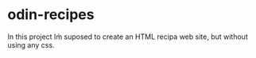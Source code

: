 # odin-recipes
In this project Im̀ suposed to create an HTML recipa web site, but without using any css.
